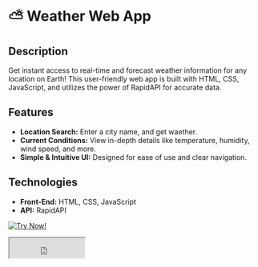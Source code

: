 # ⛅️ Weather Web App 

## Description

Get instant access to real-time and forecast weather information for any location on Earth! This user-friendly web app is built with HTML, CSS, JavaScript, and utilizes the power of RapidAPI for accurate data.

## Features

* **Location Search:** Enter a city name, and get waether.
* **Current Conditions:** View in-depth details like temperature, humidity, wind speed, and more.
* **Simple & Intuitive UI:** Designed for ease of use and clear navigation.

## Technologies

* **Front-End:** HTML, CSS, JavaScript
* **API:** RapidAPI


[![Try Now!](https://img.shields.io/badge/Try%20Now-Live%20Demo-blue.svg)](https://mrehanamjad.github.io/weather-app/)

<iframe src="https://try.dev/your-app-handle/button" style="width: 150px; height: 40px;"></iframe>





